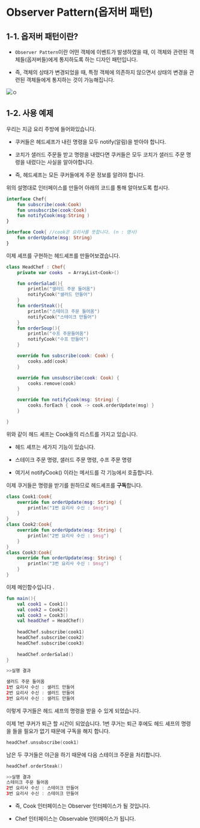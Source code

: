 # **Observer Pattern(옵저버 패턴)**

## 1-1. 옵저버 패턴이란?

- `Observer Pattern`이란 어떤 객체에 이벤트가 발생하였을 때, 이 객체와 관련된 객체들(옵저버들)에게 통지하도록 하는 디자인 패턴입니다.
 
- 즉, 객체의 상태가 변경되었을 때, 특정 객체에 의존하지 않으면서 상태의 변경을 관련된 객체들에게 통지하는 것이 가능해집니다. 

![ㅇ](https://lh3.googleusercontent.com/proxy/mcGedqj37XPHLk9I4mgTshLlvg_-lZ1g1vf6353-SkKHzem9MEQTxRnnPGdbvQ8tG8kNbP8tNGh29Oeo-LQ5cSOR3o0HXqveZFZTgkqBAZGQaR4Q5BHFYzNhiW0LMA)

## 1-2. 사용 예제

우리는 지금 요리 주방에 들어와있습니다. 

- 쿠커들은 헤드셰프가 내린 명령을 모두 notify(알림)을 받아야 합니다. 

- 코치가 샐러드 주문들 받고 명령을 내렸다면 쿠커들은 모두 코치가 샐러드 주문 명령을 내렸다는 사실을 알아야합니다. 

- 즉, 헤드셰프는 모든 쿠커들에게 주문 정보를 알려야 합니다. 

위의 설명대로 인터페이스를 만들어 아래의 코드를 통해 알아보도록 합시다. 

```kotlin
interface Chef{
    fun subscribe(cook:Cook)
    fun unsubscribe(cook:Cook)
    fun notifyCook(msg:String )
}

interface Cook{ //cook은 요리사를 뜻합니다. (n : 명사)
    fun orderUpdate(msg: String)
}
```
이제 셰프를 구현하는 헤드셰프를 만들어보겠습니다. 

```kotlin
class HeadChef : Chef{
    private var cooks  = ArrayList<Cook>()

    fun orderSalad(){
        println("샐러드 주문 들어옴")
        notifyCook("샐러드 만들어")
    }
    fun orderSteak(){
        println("스테이크 주문 들어옴")
        notifyCook("스테이크 만들어")
    }
    fun orderSoup(){
        println("수프 주문들어옴")
        notifyCook("수프 만들어")
    }

    override fun subscribe(cook: Cook) {
        cooks.add(cook)
    }

    override fun unsubscribe(cook: Cook) {
        cooks.remove(cook)
    }

    override fun notifyCook(msg: String) {
        cooks.forEach { cook -> cook.orderUpdate(msg) }
    }

}
```

위와 같이 헤드 셰프는 Cook들의 리스트를 가지고 있습니다. 

- 헤드 셰프는 세가지 기능이 있습니다. 

- 스테이크 주문 명령, 샐러드 주문 명령, 수프 주문 명령

- 여기서 notifyCook() 이라는 메서드를 각 기능에서 호출합니다. 

이제 쿠거들은 명령을 받기를 원하므로 헤드셰프를 **구독**합니다. 


```kotlin
class Cook1:Cook{
    override fun orderUpdate(msg: String) {
        println("1번 요리사 수신 : $msg")
    }
}
class Cook2:Cook{
    override fun orderUpdate(msg: String) {
        println("2번 요리사 수신 : $msg")
    }
}
class Cook3:Cook{
    override fun orderUpdate(msg: String) {
        println("3번 요리사 수신 : $msg")
    }
}
```

이제 메인함수입니다 .

```kotlin
fun main(){
    val cook1 = Cook1()
    val cook2 = Cook2()
    val cook3 = Cook3()
    val headChef = HeadChef()
    
    headChef.subscribe(cook1)
    headChef.subscribe(cook2)
    headChef.subscribe(cook3)
    
    headChef.orderSalad()
}

>>실행 결과

샐러드 주문 들어옴
1번 요리사 수신 : 샐러드 만들어
2번 요리사 수신 : 샐러드 만들어
3번 요리사 수신 : 샐러드 만들어

```

이렇게 쿠거들은 헤드 셰프의 명령을 받을 수 있게 되었습니다. 

이제 1번 쿠커가 퇴근 할 시간이 되었습니다. 
1번 쿠거는 퇴근 후에도 헤드 셰프의 명령을 들을 필요가 없기 때문에 구독을 해지 합니다. 

```kotlin
headChef.unsubscribe(cook1)
```

남은 두 쿠거들은 야근을 하기 때문에 다음 스테이크 주문을 처리합니다. 

```kotlin
headChef.orderSteak()

>>실행 결과
스테이크 주문 들어옴
2번 요리사 수신 : 스테이크 만들어
3번 요리사 수신 : 스테이크 만들어
```

- 즉, Cook 인터페이스는 Observer 인터페이스가 될 것입니다. 

-  Chef 인터페이스는 Observable 인터페이스가 됩니다. 

